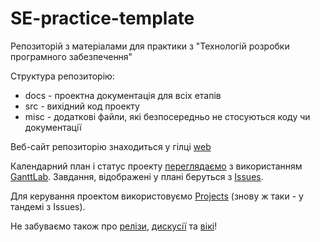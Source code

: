 # SE-practice-template

Репозиторій з матеріалами для практики з "Технологій розробки програмного забезпечення" 

Структура репозиторію:
* docs - проектна документація для всіх етапів
* src - вихідний код проекту
* misc - додаткові файли, які безпосередньо не стосуються коду чи документації

Веб-сайт репозиторію знаходиться у гілці [web](https://github.com/liketaurus/SE-practice-template/tree/web)

Календарний план і статус проекту [переглядаємо](https://app.ganttlab.com/) з використанням [GanttLab](https://github.com/ganttlab/ganttlab). Завдання, відображені у плані беруться з [Issues](https://github.com/liketaurus/SE-practice-template/issues). 

Для керування проектом використовуємо [Projects](https://github.com/liketaurus/SE-practice-template/projects) (знову ж таки - у тандемі з Issues).

Не забуваємо також про [релізи](https://github.com/liketaurus/SE-practice-template/releases), [дискусії](https://github.com/liketaurus/SE-practice-template/discussions) та [вікі](https://github.com/liketaurus/SE-practice-template/wiki)!
